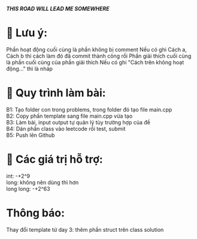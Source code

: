 **_THIS ROAD WILL LEAD ME SOMEWHERE_**

# :cactus: Lưu ý:
Phần hoạt động cuối cùng là phần không bị comment
Nếu có ghi Cách a, Cách b thì cách làm đó đã commit thành công rồi
Phần giải thích cuối cùng là phần cuối cùng của phần giải thích
Nếu có ghi "Cách trên không hoạt động..." thì là nháp

# :cactus: Quy trình làm bài:
B1: Tạo folder con trong problems, trong folder đó tạo file main.cpp <br />
B2: Copy phần template sang file main.cpp vừa tạo <br />
B3: Làm bài, input output tự quản lý tùy trường hợp của đề <br />
B4: Dán phần class vào leetcode rồi test, submit <br />
B5: Push lên Github

# :seedling: Các giá trị hỗ trợ:
int: -+2^9 <br />
long: không nên dùng thì hơn <br />
long long: -+2^63

# Thông báo:
Thay đổi template từ day 3: thêm phần struct trên class solution